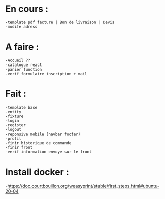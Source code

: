 # En cours :
    -template pdf facture | Bon de livraison | Devis
    -modife adress 
# A faire :
    -Accueil ??
    -catalogue react
    -panier function
    -verif formulaire inscription + mail
# Fait :
    -template base
    -entity
    -fixture
    -login
    -register
    -logout
    -reponsive mobile (navbar footer)
    -profil
    -finir historique de commande
    -finir front
    -verif information envoye sur le front

# Install docker :
-https://doc.courtbouillon.org/weasyprint/stable/first_steps.html#ubuntu-20-04